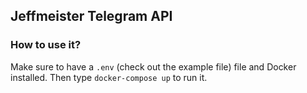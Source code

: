 ## Jeffmeister Telegram API
### How to use it?
Make sure to have a `.env` (check out the example file) file and Docker installed.
Then type `docker-compose up` to run it.
